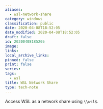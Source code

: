 ```yaml
---
aliases:
  - wsl-network-share
category: windows
classification: public
date: 2020-04-08T18:52:05
date_modified: 2020-04-08T18:52:05
draft: false
id: 20200408185205
image: 
links: 
local_archive_links: 
pinned: false
print: false
series: 
tags:
  - wsl
title: WSL Network Share
type: tech-note
---
```


Access WSL as a network share using `\\wsl$`.